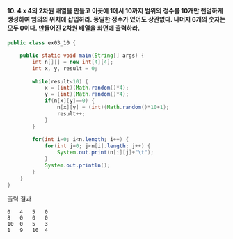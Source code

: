 #### 10. 4 x 4의 2차원 배열을 만들고 이곳에 1에서 10까지 범위의 정수를 10개만 랜덤하게 생성하여 임의의 위치에 삽입하라. 동일한 정수가 있어도 상관없다. 나머지 6개의 숫자는 모두 0이다. 만들어진 2차원 배열을 화면에 출력하라.
```java
public class ex03_10 {

	public static void main(String[] args) {
		int n[][] = new int[4][4];
		int x, y, result = 0;
		
		while(result<10) {
			x = (int)(Math.random()*4);
			y = (int)(Math.random()*4);
			if(n[x][y]==0) {
				n[x][y] = (int)(Math.random()*10+1);
				result++;
			}
		}
		
		for(int i=0; i<n.length; i++) {
			for(int j=0; j<n[i].length; j++) {
				System.out.print(n[i][j]+"\t");
			}
			System.out.println();
		}
	}
}
```
출력 결과
```
0	4	5	0	
8	0	0	0	
10	0	5	3	
1	9	10	4
```
